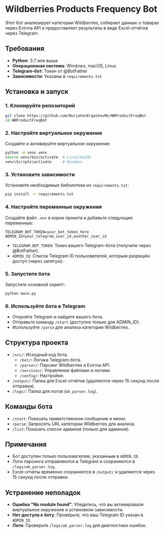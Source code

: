 # Wildberries Products Frequency Bot

Этот бот анализирует категории Wildberries, собирает данные о товарах через Evirma API и предоставляет результаты в виде Excel-отчётов через Telegram.

## Требования

- **Python**: 3.7 или выше
- **Операционная система**: Windows, macOS, Linux
- **Telegram-бот**: Токен от @BotFather
- **Зависимости**: Указаны в `requirements.txt`

## Установка и запуск

### 1. Клонируйте репозиторий

```bash
git clone https://github.com/NurjahonErgashevMe/WBProductFreqBot
cd WBProductFreqBot
```

### 2. Настройте виртуальное окружение

Создайте и активируйте виртуальное окружение:

```bash
python -m venv venv
source venv/bin/activate  # Linux/macOS
venv\Scripts\activate     # Windows
```

### 3. Установите зависимости

Установите необходимые библиотеки из `requirements.txt`:

```bash
pip install -r requirements.txt
```

### 4. Настройте переменные окружения

Создайте файл `.env` в корне проекта и добавьте следующие переменные:

```env
TELEGRAM_BOT_TOKEN=your_bot_token_here
ADMIN_ID=your_telegram_user_id,another_user_id
```

- `TELEGRAM_BOT_TOKEN`: Токен вашего Telegram-бота (получите через @BotFather).
- `ADMIN_ID`: Список Telegram ID пользователей, которым разрешён доступ (через запятую).

### 5. Запустите бота

Запустите основной скрипт:

```bash
python main.py
```

### 6. Используйте бота в Telegram

- Откройте Telegram и найдите вашего бота.
- Отправьте команду `/start` (доступно только для ADMIN_ID).
- Используйте `/parse` для анализа категории Wildberries.

## Структура проекта

- `/src/`: Исходный код бота.
  - `/bot/`: Логика Telegram-бота.
  - `/parser/`: Парсинг Wildberries и Evirma API.
  - `/services/`: Управление файлами и логами.
  - `/config/`: Настройки.
- `/output/`: Папка для Excel-отчётов (удаляются через 15 секунд после отправки).
- `/logs/`: Папка для логов (`wb_parser.log`).

## Команды бота

- `/start`: Показать приветственное сообщение и меню.
- `/parse`: Запросить URL категории Wildberries для анализа.
- `/list`: Показать список админов (только для админов).

## Примечания

- Бот доступен только пользователям, указанным в `ADMIN_ID`.
- Логи парсинга отправляются в Telegram и сохраняются в `/logs/wb_parser.log`.
- Excel-отчёты временно сохраняются в `/output/` и удаляются через 15 секунд после отправки.

## Устранение неполадок

- **Ошибка "No module found"**: Убедитесь, что вы активировали виртуальное окружение и установили зависимости.
- **Нет доступа к боту**: Проверьте, что ваш Telegram ID указан в `ADMIN_ID`.
- **Логи**: Проверьте `/logs/wb_parser.log` для диагностики ошибок.